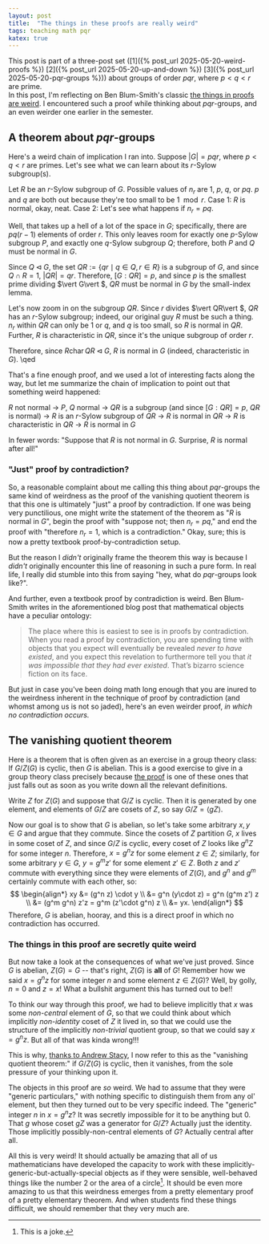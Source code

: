 ```yaml
---
layout: post
title:  "The things in these proofs are really weird"
tags: teaching math pqr
katex: true
---
```


This post is part of a three-post set 
([1]({% post_url 2025-05-20-weird-proofs %}) 
 [2]({% post_url 2025-05-20-up-and-down %})
 [3]({% post_url 2025-05-20-pqr-groups %}))
about groups of order $pqr$, where $p<q<r$ are prime.  
In this post, I'm reflecting on Ben Blum-Smith's classic [the things in proofs are weird](https://blogs.ams.org/matheducation/2020/05/20/the-things-in-proofs-are-weird-a-thought-on-student-difficulties/). I encountered such a proof while thinking about $pqr$-groups, and an even weirder one earlier in the semester.

## A theorem about $pqr$-groups

Here's a weird chain of implication I ran into. Suppose $\vert G\vert  = pqr$, where $p<q<r$ are primes. Let's see what we can learn about its $r$-Sylow subgroup(s).

Let $R$ be an $r$-Sylow subgroup of $G$. Possible values of $n_r$ are $1$, $p$, $q$, or $pq$. $p$ and $q$ are both out because they're too small to be $1 \mod r$. Case 1: $R$ is normal, okay, neat. Case 2: Let's see what happens if $n_r = pq$.

Well, that takes up a hell of a lot of the space in $G$; specifically, there are $pq(r-1)$ elements of order $r$. This only leaves room for exactly one $p$-Sylow subgroup $P$, and exactly one $q$-Sylow subgroup $Q$; therefore, both $P$ and $Q$ must be normal in $G$. 

Since $Q\triangleleft G$, the set $QR := \{qr \mid q\in Q, r\in R\}$ is a subgroup of $G$, and since $Q\cap R = 1$, $\vert QR\vert  = qr$. Therefore, $[G:QR] = p$, and since $p$ is the smallest prime dividing $\vert G\vert $, $QR$ must be normal in $G$ by the small-index lemma.

Let's now zoom in on the subgroup $QR$. Since $r$ divides $\vert QR\vert $, $QR$ has an $r$-Sylow subgroup; indeed, our original guy $R$ must be such a thing. $n_r$ within $QR$ can only be $1$ or $q$, and $q$ is too small, so $R$ is normal in $QR$. Further, $R$ is characteristic in $QR$, since it's the unique subgroup of order $r$. 

Therefore, since $R \operatorname{char} QR \triangleleft G$, $R$ is normal in $G$ (indeed, characteristic in $G$). \qed

That's a fine enough proof, and we used a lot of interesting facts along the way, but let me summarize the chain of implication to point out that something weird happened: 

$R$ not normal → $P$, $Q$ normal → $QR$ is a subgroup (and since $[G:QR] = p$, $QR$ is normal) → $R$ is an $r$-Sylow subgroup of $QR$ → $R$ is normal in $QR$ → $R$ is characteristic in $QR$ → $R$ is normal in $G$

In fewer words: "Suppose that $R$ is not normal in $G$. Surprise, $R$ is normal after all!"

### "Just" proof by contradiction?

So, a reasonable complaint about me calling this thing about $pqr$-groups the same kind of weirdness as the proof of the vanishing quotient theorem is that this one is ultimately "just" a proof by contradiction. If one was being very punctilious, one might write the statement of the theorem as "$R$ is normal in $G$", begin the proof with "suppose not; then $n_r = pq$," and end the proof with "therefore $n_r = 1$, which is a contradiction." Okay, sure; this is now a pretty textbook proof-by-contradiction setup.

But the reason I *didn't* originally frame the theorem this way is because I *didn't* originally encounter this line of reasoning in such a pure form. In real life, I really did stumble into this from saying "hey, what do $pqr$-groups look like?". 

And further, even a textbook proof by contradiction is weird. Ben Blum-Smith writes in the aforementioned blog post that mathematical objects have a peculiar ontology:

> The place where this is easiest to see is in proofs by contradiction. When you read a proof by contradiction, you are spending time with objects that you expect will eventually be revealed *never to have existed*, and you expect this revelation to furthermore tell you that *it was impossible that they had ever existed*. That’s bizarro science fiction on its face.

But just in case you've been doing math long enough that you are inured to the weirdness inherent in the technique of proof by contradiction (and whomst among us is not so jaded), here's an even weirder proof, *in which no contradiction occurs.*

## The vanishing quotient theorem

Here is a theorem that is often given as an exercise in a group theory class: If $G/Z(G)$ is cyclic, then $G$ is abelian. This is a good exercise to give in a group theory class precisely because [the proof](https://bsky.app/profile/sbagley.bsky.social/post/3ljnzmjnvgk27) is one of these ones that just falls out as soon as you write down all the relevant definitions. 

Write $Z$ for $Z(G)$ and suppose that $G/Z$ is cyclic. Then it is generated by one element, and elements of $G/Z$ are cosets of $Z$, so say $G/Z = \langle gZ \rangle$.

Now our goal is to show that $G$ is abelian, so let's take some arbitrary $x, y\in G$ and argue that they commute. Since the cosets of $Z$ partition $G$, $x$ lives in some coset of $Z$, and since $G/Z$ is cyclic, every coset of $Z$ looks like $g^n Z$ for some integer $n$. Therefore, $x=g^n z$ for some element $z\in Z$; similarly, for some arbitrary $y\in G$, $y = g^m z'$ for some element $z' \in Z$. Both $z$ and $z'$ commute with everything since they were elements of $Z(G)$, and $g^n$ and $g^m$ certainly commute with each other, so:
$$
\begin{align*}
    xy &= (g^n z) \cdot y \\
       &= g^n (y\cdot z) = g^n (g^m z') z \\
       &= (g^m g^n) z'z = g^m (z'\cdot g^n) z \\
       &= yx. 
\end{align*}
$$
Therefore, $G$ is abelian, hooray, and this is a direct proof in which no contradiction has occurred.

### The things in this proof are secretly quite weird

But now take a look at the consequences of what we've just proved. Since $G$ is abelian, $Z(G) = G$ -- that's right, $Z(G)$ is **all** of $G$! Remember how we said $x = g^n z$ for some integer $n$ and some element $z\in Z(G)$? Well, by golly, $n = 0$ and $z=x$! What a bullshit argument this has turned out to be!!

To think our way through this proof, we had to believe implicitly that $x$ was some *non-central* element of $G$, so that we could think about which implicitly *non-identity* coset of $Z$ it lived in, so that we could use the structure of the implicitly *non-trivial* quotient group, so that we could say $x = g^n z$. But all of that was kinda wrong!!!

This is why, [thanks to Andrew Stacy](https://bsky.app/profile/mathforge.org/post/3lorf74l6qk2u), I now refer to this as the "vanishing quotient theorem:" if $G/Z(G)$ is cyclic, then it vanishes, from the sole pressure of your thinking upon it.

The objects in this proof are *so* weird. We had to assume that they were "generic particulars," with nothing specific to distinguish them from any ol' element, but then they turned out to be very specific indeed. The "generic" integer $n$ in $x=g^n z$? It was secretly impossible for it to be anything but 0. That $g$ whose coset $gZ$ was a generator for $G/Z$? Actually just the identity. Those implicitly possibly-non-central elements of $G$? Actually central after all.

All this is very weird! It should actually be amazing that all of us mathematicians have developed the capacity to work with these implicitly-generic-but-actually-special objects as if they were sensible, well-behaved things like the number 2 or the area of a circle[^1]. It should be even more amazing to us that this weirdness emerges from a pretty elementary proof of a pretty elementary theorem. And when students find these things difficult, we should remember that they very much are.

[^1]: This is a joke.
